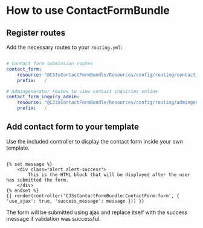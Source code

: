 How to use ContactFormBundle
===========================

Register routes
-------------

Add the necessary routes to your `routing.yml`:

```yml

# Contact form submission routes
contact_form:
    resource: "@C33sContactFormBundle/Resources/config/routing/contact_form.yml"
    prefix:   /

# Admingenerator routes to view contact inquiries online
contact_form_inquiry_admin:
    resource: "@C33sContactFormBundle/Resources/config/routing/admingenerator.yml"
    prefix:   /

```

Add contact form to your template
--------------

Use the included controller to display the contact form inside your own template.

```twig

{% set message %}
    <div class="alert alert-success">
        This is the HTML block that will be displayed after the user has submitted the form.
    </div>
{% endset %}
{{ render(controller('C33sContactFormBundle:ContactForm:form', { 'use_ajax': true, 'success_message': message })) }}

```

The form will be submitted using ajax and replace itself with the success message if validation was successful.

